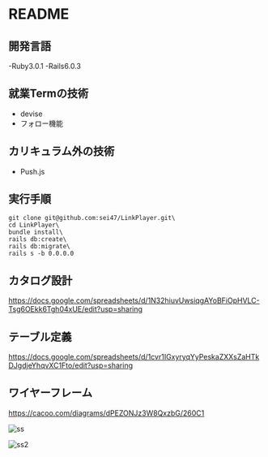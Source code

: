# README

## 開発言語
-Ruby3.0.1
-Rails6.0.3

## 就業Termの技術
- devise
- フォロー機能

## カリキュラム外の技術
- Push.js

## 実行手順
```
git clone git@github.com:sei47/LinkPlayer.git\
cd LinkPlayer\
bundle install\
rails db:create\
rails db:migrate\
rails s -b 0.0.0.0
```
## カタログ設計
https://docs.google.com/spreadsheets/d/1N32hiuvUwsiqgAYoBFiOpHVLC-Tsg6OEkk6Tgh04xUE/edit?usp=sharing

## テーブル定義
https://docs.google.com/spreadsheets/d/1cvr1IGxyryqYyPeskaZXXsZaHTkDJgdjeYhqvXC1Fto/edit?usp=sharing

## ワイヤーフレーム
https://cacoo.com/diagrams/dPEZONJz3W8QxzbG/260C1

![ss](https://user-images.githubusercontent.com/97660079/171824963-e93849bc-b004-4191-a4f4-a7aa04400564.png)

![ss2](https://user-images.githubusercontent.com/97660079/171378883-b5531baa-3341-4357-9c6d-105c630fcd22.png)
